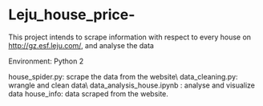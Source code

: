 # Leju_house_price-

This project intends to scrape information with respect to every house on http://gz.esf.leju.com/, and analyse the data

Environment: Python 2

house_spider.py: scrape the data from the website\\
data_cleaning.py: wrangle and clean data\\
data_analysis_house.ipynb : analyse and visualize data
house_info: data scraped from the website.

